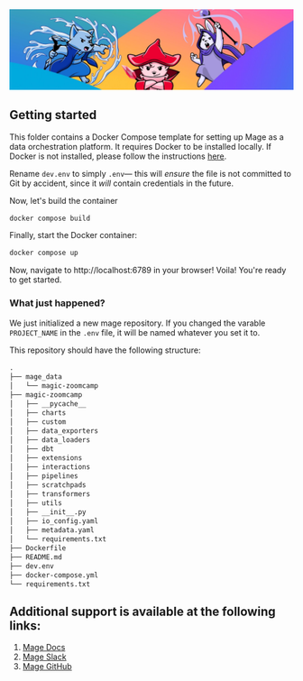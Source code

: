 <div>
<img src="https://github.com/mage-ai/assets/blob/main/mascots/mascots-shorter.jpeg?raw=true">
</div>

## Getting started

This folder contains a Docker Compose template for setting up Mage as a data orchestration platform. It requires Docker to be installed locally. If Docker is not installed, please follow the instructions [here](https://docs.docker.com/get-docker/). 

Rename `dev.env` to simply `.env`— this will _ensure_ the file is not committed to Git by accident, since it _will_ contain credentials in the future.

Now, let's build the container

```bash
docker compose build
```

Finally, start the Docker container:

```bash
docker compose up
```

Now, navigate to http://localhost:6789 in your browser! Voila! You're ready to get started. 

### What just happened?

We just initialized a new mage repository. If you changed the varable `PROJECT_NAME` in the `.env` file, it will be named whatever you set it to.

This repository should have the following structure:

```
.
├── mage_data
│   └── magic-zoomcamp
├── magic-zoomcamp
│   ├── __pycache__
│   ├── charts
│   ├── custom
│   ├── data_exporters
│   ├── data_loaders
│   ├── dbt
│   ├── extensions
│   ├── interactions
│   ├── pipelines
│   ├── scratchpads
│   ├── transformers
│   ├── utils
│   ├── __init__.py
│   ├── io_config.yaml
│   ├── metadata.yaml
│   └── requirements.txt
├── Dockerfile
├── README.md
├── dev.env
├── docker-compose.yml
└── requirements.txt
```

## Additional support is available at the following links:

1. [Mage Docs](https://docs.mage.ai/introduction/overview)
2. [Mage Slack](https://www.mage.ai/chat)
3. [Mage GitHub](https://github.com/mage-ai/mage-ai)